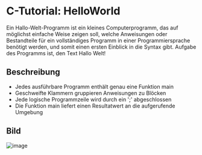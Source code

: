 # C-Tutorial: HelloWorld

Ein Hallo-Welt-Programm ist ein kleines Computerprogramm, das auf möglichst einfache Weise zeigen soll, welche Anweisungen oder Bestandteile für ein vollständiges Programm in einer Programmiersprache benötigt werden, und somit einen ersten Einblick in die Syntax gibt. Aufgabe des Programms ist, den Text Hallo Welt!

## Beschreibung

- Jedes ausführbare Programm enthält genau eine Funktion main
- Geschweifte Klammern gruppieren Anweisungen zu Blöcken
- Jede logische Programmzeile wird durch ein ';' abgeschlossen
- Die Funktion main liefert einen Resultatwert an die aufgerufende Umgebung


## Bild

![image](https://user-images.githubusercontent.com/63674539/195732154-d67bafcc-4c8d-47d1-9dee-41f38fbd5de5.png)
